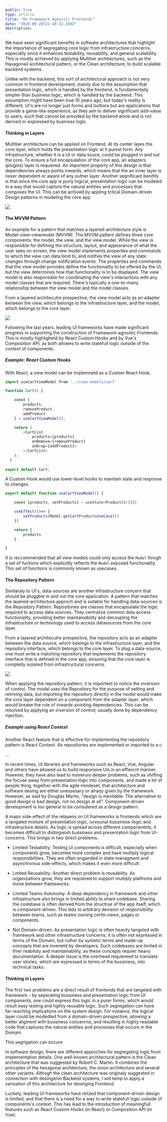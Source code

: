 ```yaml
---
public: true
type: article
title: "On Framework-Agnostic Frontends"
date: "2020-09-28T22:40:32.169Z"
description: 
---
```


We have seen significant benefits in software architectures that highlight the importance of segregating core logic from infrastructure concerns, especially since it enhances testability, reusability, and general scalability. This is mostly achieved by applying Multitier architectures, such as the Haxagonail architectural pattern, or the Clean architecture, to build scalable backend systems. 

Unlike with the backend, this sort of architectural approach is not very common in frontend development, mainly due to the assumption that presentation logic, which is handled by the frontend, is fundamentally simpler than business logic, which is handled by the backend. This assumption might have been true 10 years ago, but today's reality is different. UI's are no longer just forms and buttons but are applications that provide a game-like experience, as they aim to deliver significant add-value to users, such that cannot be provided by the backend alone and is not derived or expressed by business logic.

#### Thinking in Layers
Multitier architecture can be applied on Frontend. At its center layes the core layer, which holds the presentation logic at it purest form. Any infrastructure, whether it is a UI or data souce, could be plugged in and out the core. To ensure a full encapsulation of the core app, an adapters (plugins) layer is requiered. An importent property of this design is that dependencies always points inwards, which means that the an inner layer is never dependent or aware of any outher layer. Another segnificant benifits is that since the core app is purly logical, presentation logic can be modeled in a way that would capture the natural entities and processes that composes the UI. This can be achived by appling tctical Domain-driven Design patterns in modeling the core app. 

<div class="article-image">
    <img src="https://i.ibb.co/mbQD21D/Screen-Shot-2022-05-27-at-11-38-23.png">
</div>

#### The MVVM Pattern
An example for a pattern that matches a layered-architecture style is Model–view–viewmodel (MVVM). The MVVM pattern defines three core components: the model, the view, and the view model. While the view is responsible for defining the structure, layout, and appearance of what the user sees on screen, the view model implements properties and commands to which the view can data bind to, and notifies the view of any state changes through change notification events. The properties and commands that the view model provides define the functionality to be offered by the UI, but the view determines how that functionality is to be displayed. The view model is also responsible for coordinating the view's interactions with any model classes that are required. There's typically a one-to-many relationship between the view model and the model classes.

From a layered architecutre prespective, the view model acts as an adapter between the view, which belongs to the infrastructure layer, and the model, which belongs to the core layer. 

<div class="article-image">
    <img src="https://i.ibb.co/vkqXxpY/Screen-Shot-2022-05-27-at-12-03-10.png">
</div>

Following the last years, leading UI frameworks have made significant progress in supporting the construction of Framework-agnostic Frontends. This is mostly highlighetd by React Custom Hooks and by Vue's Composition API, as both allowes to write statefull logic outside of the context of components. 

##### Example: React Custom Hooks
With React, a view model can be implemnetd as a Custom React Hook. 

```ts
import useCartViewModel from '../view-models/cart'

function Cart() {

    const {
        products, 
        removeProduct,
        addProduct
    } = useCartViewModel();

    return (
        <CartList 
            products={products}
            onRemove={removeProduct}
            onDrop={addProduct}>
        </CartList>                   
    );
  }
  
export default Cart;
```

A Custom Hook would use lower-level hooks to maintain state and response to changes. 

```ts
export default function useCartViewModel() {

    const [products, setProducts] = useState<Product[]>([])

    useEffect(()=> {
        setProducts(Model.getCartProductsUseCase())
    })

    return {
        products
    }

}
```

It is reccommended that all view models could only access the `Model` throgh a set of fuctions which explicidly reflects the `Model` exposed functionality. This set of functions is commonly known as usecases. 

#### The Repository Pattern
Similaraly to UI's, data-sources are another infrastructure concern that should be pluggble in and out the core application. A pattern that matches the layered-architecture approch and is sutable for handling data-sources is the Repository Pattern. Repositories are classes that encapsulate the logic required to access data sources. They centralize common data access functionality, providing better maintainability and decoupling the infrastructure or technology used to access datasources from the core layer.

From a layered architecutre prespective, the repository acts as an adapter between the data source, which belongs to the infrastructure layer, and the repository interface, which belongs to the core layer. To plug a data-source, one must write a matching repository that implements the repository interface that is defined in the core app, ensuring that the core layer is completly isolated from infrastructural concerns. 

<div class="article-image">
    <img src="https://i.ibb.co/sWtcHv0/Screen-Shot-2022-05-27-at-15-55-06.png">
</div>

When applying the repository pattern, it is importent to notice the inversion of control. The modal uses the Repository for the purpose of setting and retriving data, but importing the repository directly in the model would make the core layer dependent on a component from the adapter layer, which would breake the rule of inwards-pointing dependencies. This can be resolved by applying an inversion of control, usually done by dependency injection. 

##### Example using React Context
Another React feature that is effective for implementing the repository pattern is React Context. As repositories are implemented or imported to a c



<div class="seperator">...</div>

In recent times, UI libraries and frameworks such as React, Vue, Angular and others have allowed us to build responsive UIs in an effieicnt manner. However, they have also lead to numeruis deeper problems, such as shifting the focuse away from presentation logic into components, and made a lot of people thing, together with the agile mindeset, that architecture and software desing are either unessesary or alrady given by the framework. However, as said by Douglas Martin, "design is inevitable. The alternative to good design is bad design, not no design at all". Component-driven development is too general to be considered as a design pattern.

A major side-effect of the relayens on UI frameworks is frontends which are a tangaled mixture of presentation logic, ocesunal bussiness-logic and infrastructure details. As logic is spread across different componentnts, it becomes difficult to distingwish bussiness and presentation logic from UI-concerns. This brings in two direct problems. 

- Limited Testability: Testing UI components is difficult, especially when components grow, becomes more complex and have multiply logical responsibilities. They are often enganded in state managment and asynchronius side-effects, which makes it even more difficult. 

- Lmited Reusability: Another direct problem is reusability. As organizations grow, they are requiered to support multiply platfroms and move between frameworks.

- Limited Teams Autonomy: A deep dependency in framework and other infrastructure also brings in limited ability to share codebase. Sharing the codebase is often derived from the structrue of the app itself, which is component-driven. This leds to arbitrary devision of responsibility between teams, such as teams owning certin views, pages or components.

- Not Domain-driven: As presentation logic is often heavily tangeled with framework and other infrastructure concerns, it is often not expressed in terms of the Domain, but ruther by syntetic terms and made-up concepts that are invenetd by developers. Such codebases are limited in thier reabiloty and  maintainability, as these concepts requier heavy documentation. A deeper issue is the overhead requiereed to translate user stories, which are expressed in terms of the bussiness, into technical tasks. 


#### Thinking in Layers

The first two problems are a direct result of frontends that are tangeled with framework - by seperating bussiness and presentation logic from UI components, one could express this logic in a purer forms, which would result easy testing and hgihly reusable logic. Such segregation can have far-reaching implications on the system design. For instance, the logical layer could be modedled from a domain-driven prespective, allowing a better aligment with bussiness concenrns, and resulting in highly readable code that captures the natural entities and processes that occure in the Domain. 

This segrigation can occure 





In software design, there are different approches for segregating logic from implementation details. One well-known architectural pattern is the Clean architecture that was suggested by Robert C. Martin. It combines the principles of the hexagonal architecture, the onion architecture and several other variants. Althogh the clean architecture was originaly suggested in connection with desingenin Backend systems, I will temp to apply a varioation of this architecture for desinging Frontend. 


Luckely, leading UI frameworks have relized that component-driven design is limited, and that there is a need for a way to write statefull logic outside of components's context. This has lead to the introduction of meaningfull features such as React Custom Hooks (in React) or Composition API (in Vue). 